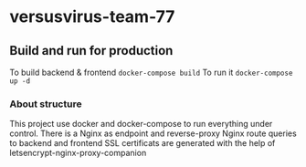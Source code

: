 # versusvirus-team-77

## Build and run for production
To build backend & frontend
`docker-compose build`
To run it
`docker-compose up -d`

### About structure
This project use docker and docker-compose to run everything under control.
There is a Nginx as endpoint and reverse-proxy
Nginx route queries to backend and frontend
SSL certificats are generated with the help of letsencrypt-nginx-proxy-companion
